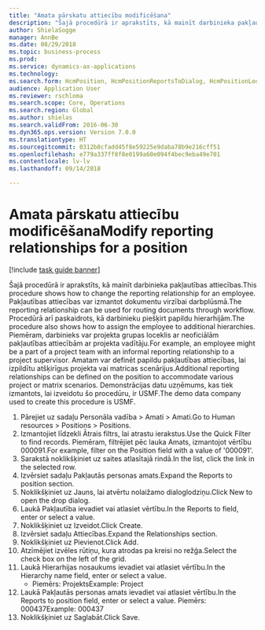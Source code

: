 ```yaml
--- 
title: "Amata pārskatu attiecību modificēšana"
description: "Šajā procedūrā ir aprakstīts, kā mainīt darbinieka pakļautības attiecības."
author: ShielaSogge
manager: AnnBe
ms.date: 08/29/2018
ms.topic: business-process
ms.prod: 
ms.service: dynamics-ax-applications
ms.technology: 
ms.search.form: HcmPosition, HcmPositionReportsToDialog, HcmPositionLookup
audience: Application User
ms.reviewer: rschloma
ms.search.scope: Core, Operations
ms.search.region: Global
ms.author: shielas
ms.search.validFrom: 2016-06-30
ms.dyn365.ops.version: Version 7.0.0
ms.translationtype: HT
ms.sourcegitcommit: 0312b8cfadd45f8e59225e9daba78b9e216cff51
ms.openlocfilehash: e779a337ff8f8e0199a60e094f4bec9eba49e701
ms.contentlocale: lv-lv
ms.lasthandoff: 09/14/2018

---
```

# <a name="modify-reporting-relationships-for-a-position"></a><span data-ttu-id="ece60-103">Amata pārskatu attiecību modificēšana</span><span class="sxs-lookup"><span data-stu-id="ece60-103">Modify reporting relationships for a position</span></span>

[!include [task guide banner](../../includes/task-guide-banner.md)]

<span data-ttu-id="ece60-104">Šajā procedūrā ir aprakstīts, kā mainīt darbinieka pakļautības attiecības.</span><span class="sxs-lookup"><span data-stu-id="ece60-104">This procedure shows how to change the reporting relationship for an employee.</span></span> <span data-ttu-id="ece60-105">Pakļautības attiecības var izmantot dokumentu virzībai darbplūsmā.</span><span class="sxs-lookup"><span data-stu-id="ece60-105">The reporting relationship can be used for routing documents through workflow.</span></span> <span data-ttu-id="ece60-106">Procedūrā arī paskaidrots, kā darbinieku piešķirt papildu hierarhijām.</span><span class="sxs-lookup"><span data-stu-id="ece60-106">The procedure also shows how to assign the employee to additional hierarchies.</span></span> <span data-ttu-id="ece60-107">Piemēram, darbinieks var projekta grupas loceklis ar neoficiālām pakļautības attiecībām ar projekta vadītāju.</span><span class="sxs-lookup"><span data-stu-id="ece60-107">For example, an employee might be a part of a project team with an informal reporting relationship to a project supervisor.</span></span> <span data-ttu-id="ece60-108">Amatam var definēt papildu pakļautības attiecības, lai izpildītu atšķirīgus projekta vai matricas scenārijus.</span><span class="sxs-lookup"><span data-stu-id="ece60-108">Additional reporting relationships can be defined on the position to accommodate various project or matrix scenarios.</span></span> <span data-ttu-id="ece60-109">Demonstrācijas datu uzņēmums, kas tiek izmantots, lai izveidotu šo procedūru, ir USMF.</span><span class="sxs-lookup"><span data-stu-id="ece60-109">The demo data company used to create this procedure is USMF.</span></span>

1. <span data-ttu-id="ece60-110">Pārejiet uz sadaļu Personāla vadība > Amati > Amati.</span><span class="sxs-lookup"><span data-stu-id="ece60-110">Go to Human resources > Positions > Positions.</span></span>
2. <span data-ttu-id="ece60-111">Izmantojiet līdzekli Ātrais filtrs, lai atrastu ierakstus.</span><span class="sxs-lookup"><span data-stu-id="ece60-111">Use the Quick Filter to find records.</span></span> <span data-ttu-id="ece60-112">Piemēram, filtrējiet pēc lauka Amats, izmantojot vērtību 000091.</span><span class="sxs-lookup"><span data-stu-id="ece60-112">For example, filter on the Position field with a value of '000091'.</span></span>
3. <span data-ttu-id="ece60-113">Sarakstā noklikšķiniet uz saites atlasītajā rindā.</span><span class="sxs-lookup"><span data-stu-id="ece60-113">In the list, click the link in the selected row.</span></span>
4. <span data-ttu-id="ece60-114">Izvērsiet sadaļu Pakļautās personas amats.</span><span class="sxs-lookup"><span data-stu-id="ece60-114">Expand the Reports to position section.</span></span>
5. <span data-ttu-id="ece60-115">Noklikšķiniet uz Jauns, lai atvērtu nolaižamo dialoglodziņu.</span><span class="sxs-lookup"><span data-stu-id="ece60-115">Click New to open the drop dialog.</span></span>
6. <span data-ttu-id="ece60-116">Laukā Pakļautība ievadiet vai atlasiet vērtību.</span><span class="sxs-lookup"><span data-stu-id="ece60-116">In the Reports to field, enter or select a value.</span></span>
7. <span data-ttu-id="ece60-117">Noklikšķiniet uz Izveidot.</span><span class="sxs-lookup"><span data-stu-id="ece60-117">Click Create.</span></span>
8. <span data-ttu-id="ece60-118">Izvērsiet sadaļu Attiecības.</span><span class="sxs-lookup"><span data-stu-id="ece60-118">Expand the Relationships section.</span></span>
9. <span data-ttu-id="ece60-119">Noklikšķiniet uz Pievienot.</span><span class="sxs-lookup"><span data-stu-id="ece60-119">Click Add.</span></span>
10. <span data-ttu-id="ece60-120">Atzīmējiet izvēles rūtiņu, kura atrodas pa kreisi no režģa.</span><span class="sxs-lookup"><span data-stu-id="ece60-120">Select the check box on the left of the grid.</span></span>
11. <span data-ttu-id="ece60-121">Laukā Hierarhijas nosaukums ievadiet vai atlasiet vērtību.</span><span class="sxs-lookup"><span data-stu-id="ece60-121">In the Hierarchy name field, enter or select a value.</span></span>
    * <span data-ttu-id="ece60-122">Piemērs: Projekts</span><span class="sxs-lookup"><span data-stu-id="ece60-122">Example: Project</span></span>  
12. <span data-ttu-id="ece60-123">Laukā Pakļautās personas amats ievadiet vai atlasiet vērtību.</span><span class="sxs-lookup"><span data-stu-id="ece60-123">In the Reports to position field, enter or select a value.</span></span>  <span data-ttu-id="ece60-124">Piemērs: 000437</span><span class="sxs-lookup"><span data-stu-id="ece60-124">Example:  000437</span></span>
13. <span data-ttu-id="ece60-125">Noklikšķiniet uz Saglabāt.</span><span class="sxs-lookup"><span data-stu-id="ece60-125">Click Save.</span></span>


